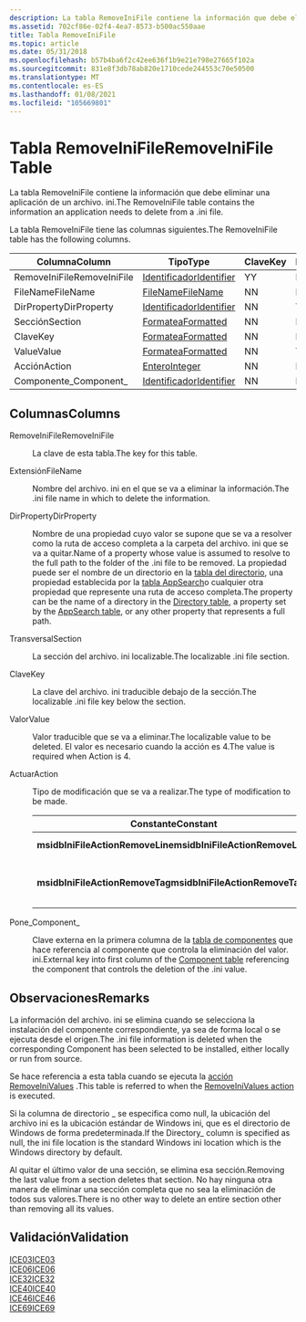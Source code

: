 ```yaml
---
description: La tabla RemoveIniFile contiene la información que debe eliminar una aplicación de un archivo. ini.
ms.assetid: 702cf86e-02f4-4ea7-8573-b500ac550aae
title: Tabla RemoveIniFile
ms.topic: article
ms.date: 05/31/2018
ms.openlocfilehash: b57b4ba6f2c42ee636f1b9e21e798e27665f102a
ms.sourcegitcommit: 831e8f3db78ab820e1710cede244553c70e50500
ms.translationtype: MT
ms.contentlocale: es-ES
ms.lasthandoff: 01/08/2021
ms.locfileid: "105669801"
---
```

# <a name="removeinifile-table"></a><span data-ttu-id="86064-103">Tabla RemoveIniFile</span><span class="sxs-lookup"><span data-stu-id="86064-103">RemoveIniFile Table</span></span>

<span data-ttu-id="86064-104">La tabla RemoveIniFile contiene la información que debe eliminar una aplicación de un archivo. ini.</span><span class="sxs-lookup"><span data-stu-id="86064-104">The RemoveIniFile table contains the information an application needs to delete from a .ini file.</span></span>

<span data-ttu-id="86064-105">La tabla RemoveIniFile tiene las columnas siguientes.</span><span class="sxs-lookup"><span data-stu-id="86064-105">The RemoveIniFile table has the following columns.</span></span>



| <span data-ttu-id="86064-106">Columna</span><span class="sxs-lookup"><span data-stu-id="86064-106">Column</span></span>        | <span data-ttu-id="86064-107">Tipo</span><span class="sxs-lookup"><span data-stu-id="86064-107">Type</span></span>                         | <span data-ttu-id="86064-108">Clave</span><span class="sxs-lookup"><span data-stu-id="86064-108">Key</span></span> | <span data-ttu-id="86064-109">Nullable</span><span class="sxs-lookup"><span data-stu-id="86064-109">Nullable</span></span> |
|---------------|------------------------------|-----|----------|
| <span data-ttu-id="86064-110">RemoveIniFile</span><span class="sxs-lookup"><span data-stu-id="86064-110">RemoveIniFile</span></span> | [<span data-ttu-id="86064-111">Identificador</span><span class="sxs-lookup"><span data-stu-id="86064-111">Identifier</span></span>](identifier.md) | <span data-ttu-id="86064-112">Y</span><span class="sxs-lookup"><span data-stu-id="86064-112">Y</span></span>   | <span data-ttu-id="86064-113">N</span><span class="sxs-lookup"><span data-stu-id="86064-113">N</span></span>        |
| <span data-ttu-id="86064-114">FileName</span><span class="sxs-lookup"><span data-stu-id="86064-114">FileName</span></span>      | [<span data-ttu-id="86064-115">FileName</span><span class="sxs-lookup"><span data-stu-id="86064-115">FileName</span></span>](text.md)         | <span data-ttu-id="86064-116">N</span><span class="sxs-lookup"><span data-stu-id="86064-116">N</span></span>   | <span data-ttu-id="86064-117">N</span><span class="sxs-lookup"><span data-stu-id="86064-117">N</span></span>        |
| <span data-ttu-id="86064-118">DirProperty</span><span class="sxs-lookup"><span data-stu-id="86064-118">DirProperty</span></span>   | [<span data-ttu-id="86064-119">Identificador</span><span class="sxs-lookup"><span data-stu-id="86064-119">Identifier</span></span>](identifier.md) | <span data-ttu-id="86064-120">N</span><span class="sxs-lookup"><span data-stu-id="86064-120">N</span></span>   | <span data-ttu-id="86064-121">Y</span><span class="sxs-lookup"><span data-stu-id="86064-121">Y</span></span>        |
| <span data-ttu-id="86064-122">Sección</span><span class="sxs-lookup"><span data-stu-id="86064-122">Section</span></span>       | [<span data-ttu-id="86064-123">Formatea</span><span class="sxs-lookup"><span data-stu-id="86064-123">Formatted</span></span>](formatted.md)   | <span data-ttu-id="86064-124">N</span><span class="sxs-lookup"><span data-stu-id="86064-124">N</span></span>   | <span data-ttu-id="86064-125">N</span><span class="sxs-lookup"><span data-stu-id="86064-125">N</span></span>        |
| <span data-ttu-id="86064-126">Clave</span><span class="sxs-lookup"><span data-stu-id="86064-126">Key</span></span>           | [<span data-ttu-id="86064-127">Formatea</span><span class="sxs-lookup"><span data-stu-id="86064-127">Formatted</span></span>](formatted.md)   | <span data-ttu-id="86064-128">N</span><span class="sxs-lookup"><span data-stu-id="86064-128">N</span></span>   | <span data-ttu-id="86064-129">N</span><span class="sxs-lookup"><span data-stu-id="86064-129">N</span></span>        |
| <span data-ttu-id="86064-130">Value</span><span class="sxs-lookup"><span data-stu-id="86064-130">Value</span></span>         | [<span data-ttu-id="86064-131">Formatea</span><span class="sxs-lookup"><span data-stu-id="86064-131">Formatted</span></span>](formatted.md)   | <span data-ttu-id="86064-132">N</span><span class="sxs-lookup"><span data-stu-id="86064-132">N</span></span>   | <span data-ttu-id="86064-133">Y</span><span class="sxs-lookup"><span data-stu-id="86064-133">Y</span></span>        |
| <span data-ttu-id="86064-134">Acción</span><span class="sxs-lookup"><span data-stu-id="86064-134">Action</span></span>        | [<span data-ttu-id="86064-135">Entero</span><span class="sxs-lookup"><span data-stu-id="86064-135">Integer</span></span>](integer.md)       | <span data-ttu-id="86064-136">N</span><span class="sxs-lookup"><span data-stu-id="86064-136">N</span></span>   | <span data-ttu-id="86064-137">N</span><span class="sxs-lookup"><span data-stu-id="86064-137">N</span></span>        |
| <span data-ttu-id="86064-138">Componente\_</span><span class="sxs-lookup"><span data-stu-id="86064-138">Component\_</span></span>   | [<span data-ttu-id="86064-139">Identificador</span><span class="sxs-lookup"><span data-stu-id="86064-139">Identifier</span></span>](identifier.md) | <span data-ttu-id="86064-140">N</span><span class="sxs-lookup"><span data-stu-id="86064-140">N</span></span>   | <span data-ttu-id="86064-141">N</span><span class="sxs-lookup"><span data-stu-id="86064-141">N</span></span>        |



 

## <a name="columns"></a><span data-ttu-id="86064-142">Columnas</span><span class="sxs-lookup"><span data-stu-id="86064-142">Columns</span></span>

<dl> <dt>

<span data-ttu-id="86064-143"><span id="RemoveIniFile"></span><span id="removeinifile"></span><span id="REMOVEINIFILE"></span>RemoveIniFile</span><span class="sxs-lookup"><span data-stu-id="86064-143"><span id="RemoveIniFile"></span><span id="removeinifile"></span><span id="REMOVEINIFILE"></span>RemoveIniFile</span></span>
</dt> <dd>

<span data-ttu-id="86064-144">La clave de esta tabla.</span><span class="sxs-lookup"><span data-stu-id="86064-144">The key for this table.</span></span>

</dd> <dt>

<span data-ttu-id="86064-145"><span id="FileName"></span><span id="filename"></span><span id="FILENAME"></span>Extensión</span><span class="sxs-lookup"><span data-stu-id="86064-145"><span id="FileName"></span><span id="filename"></span><span id="FILENAME"></span>FileName</span></span>
</dt> <dd>

<span data-ttu-id="86064-146">Nombre del archivo. ini en el que se va a eliminar la información.</span><span class="sxs-lookup"><span data-stu-id="86064-146">The .ini file name in which to delete the information.</span></span>

</dd> <dt>

<span data-ttu-id="86064-147"><span id="DirProperty"></span><span id="dirproperty"></span><span id="DIRPROPERTY"></span>DirProperty</span><span class="sxs-lookup"><span data-stu-id="86064-147"><span id="DirProperty"></span><span id="dirproperty"></span><span id="DIRPROPERTY"></span>DirProperty</span></span>
</dt> <dd>

<span data-ttu-id="86064-148">Nombre de una propiedad cuyo valor se supone que se va a resolver como la ruta de acceso completa a la carpeta del archivo. ini que se va a quitar.</span><span class="sxs-lookup"><span data-stu-id="86064-148">Name of a property whose value is assumed to resolve to the full path to the folder of the .ini file to be removed.</span></span> <span data-ttu-id="86064-149">La propiedad puede ser el nombre de un directorio en la [tabla del directorio](directory-table.md), una propiedad establecida por la [tabla AppSearch](appsearch-table.md)o cualquier otra propiedad que represente una ruta de acceso completa.</span><span class="sxs-lookup"><span data-stu-id="86064-149">The property can be the name of a directory in the [Directory table](directory-table.md), a property set by the [AppSearch table](appsearch-table.md), or any other property that represents a full path.</span></span>

</dd> <dt>

<span data-ttu-id="86064-150"><span id="Section"></span><span id="section"></span><span id="SECTION"></span>Transversal</span><span class="sxs-lookup"><span data-stu-id="86064-150"><span id="Section"></span><span id="section"></span><span id="SECTION"></span>Section</span></span>
</dt> <dd>

<span data-ttu-id="86064-151">La sección del archivo. ini localizable.</span><span class="sxs-lookup"><span data-stu-id="86064-151">The localizable .ini file section.</span></span>

</dd> <dt>

<span data-ttu-id="86064-152"><span id="Key"></span><span id="key"></span><span id="KEY"></span>Clave</span><span class="sxs-lookup"><span data-stu-id="86064-152"><span id="Key"></span><span id="key"></span><span id="KEY"></span>Key</span></span>
</dt> <dd>

<span data-ttu-id="86064-153">La clave del archivo. ini traducible debajo de la sección.</span><span class="sxs-lookup"><span data-stu-id="86064-153">The localizable .ini file key below the section.</span></span>

</dd> <dt>

<span data-ttu-id="86064-154"><span id="Value"></span><span id="value"></span><span id="VALUE"></span>Valor</span><span class="sxs-lookup"><span data-stu-id="86064-154"><span id="Value"></span><span id="value"></span><span id="VALUE"></span>Value</span></span>
</dt> <dd>

<span data-ttu-id="86064-155">Valor traducible que se va a eliminar.</span><span class="sxs-lookup"><span data-stu-id="86064-155">The localizable value to be deleted.</span></span> <span data-ttu-id="86064-156">El valor es necesario cuando la acción es 4.</span><span class="sxs-lookup"><span data-stu-id="86064-156">The value is required when Action is 4.</span></span>

</dd> <dt>

<span data-ttu-id="86064-157"><span id="Action"></span><span id="action"></span><span id="ACTION"></span>Actuar</span><span class="sxs-lookup"><span data-stu-id="86064-157"><span id="Action"></span><span id="action"></span><span id="ACTION"></span>Action</span></span>
</dt> <dd>

<span data-ttu-id="86064-158">Tipo de modificación que se va a realizar.</span><span class="sxs-lookup"><span data-stu-id="86064-158">The type of modification to be made.</span></span>



| <span data-ttu-id="86064-159">Constante</span><span class="sxs-lookup"><span data-stu-id="86064-159">Constant</span></span>                         | <span data-ttu-id="86064-160">Hexadecimal</span><span class="sxs-lookup"><span data-stu-id="86064-160">Hexadecimal</span></span> | <span data-ttu-id="86064-161">Decimal</span><span class="sxs-lookup"><span data-stu-id="86064-161">Decimal</span></span> | <span data-ttu-id="86064-162">Significado</span><span class="sxs-lookup"><span data-stu-id="86064-162">Meaning</span></span>                          |
|----------------------------------|-------------|---------|----------------------------------|
| <span data-ttu-id="86064-163">**msidbIniFileActionRemoveLine**</span><span class="sxs-lookup"><span data-stu-id="86064-163">**msidbIniFileActionRemoveLine**</span></span> | <span data-ttu-id="86064-164">0x002</span><span class="sxs-lookup"><span data-stu-id="86064-164">0x002</span></span>       | <span data-ttu-id="86064-165">2</span><span class="sxs-lookup"><span data-stu-id="86064-165">2</span></span>       | <span data-ttu-id="86064-166">Elimina la entrada. ini.</span><span class="sxs-lookup"><span data-stu-id="86064-166">Deletes .ini entry.</span></span>              |
| <span data-ttu-id="86064-167">**msidbIniFileActionRemoveTag**</span><span class="sxs-lookup"><span data-stu-id="86064-167">**msidbIniFileActionRemoveTag**</span></span>  | <span data-ttu-id="86064-168">0x004</span><span class="sxs-lookup"><span data-stu-id="86064-168">0x004</span></span>       | <span data-ttu-id="86064-169">4</span><span class="sxs-lookup"><span data-stu-id="86064-169">4</span></span>       | <span data-ttu-id="86064-170">Elimina una etiqueta de una entrada. ini.</span><span class="sxs-lookup"><span data-stu-id="86064-170">Deletes a tag from a .ini entry.</span></span> |



 

</dd> <dt>

<span data-ttu-id="86064-171"><span id="Component_"></span><span id="component_"></span><span id="COMPONENT_"></span>Pone\_</span><span class="sxs-lookup"><span data-stu-id="86064-171"><span id="Component_"></span><span id="component_"></span><span id="COMPONENT_"></span>Component\_</span></span>
</dt> <dd>

<span data-ttu-id="86064-172">Clave externa en la primera columna de la [tabla de componentes](component-table.md) que hace referencia al componente que controla la eliminación del valor. ini.</span><span class="sxs-lookup"><span data-stu-id="86064-172">External key into first column of the [Component table](component-table.md) referencing the component that controls the deletion of the .ini value.</span></span>

</dd> </dl>

## <a name="remarks"></a><span data-ttu-id="86064-173">Observaciones</span><span class="sxs-lookup"><span data-stu-id="86064-173">Remarks</span></span>

<span data-ttu-id="86064-174">La información del archivo. ini se elimina cuando se selecciona la instalación del componente correspondiente, ya sea de forma local o se ejecuta desde el origen.</span><span class="sxs-lookup"><span data-stu-id="86064-174">The .ini file information is deleted when the corresponding Component has been selected to be installed, either locally or run from source.</span></span>

<span data-ttu-id="86064-175">Se hace referencia a esta tabla cuando se ejecuta la [acción RemoveIniValues](removeinivalues-action.md) .</span><span class="sxs-lookup"><span data-stu-id="86064-175">This table is referred to when the [RemoveIniValues action](removeinivalues-action.md) is executed.</span></span>

<span data-ttu-id="86064-176">Si la columna de directorio \_ se especifica como null, la ubicación del archivo ini es la ubicación estándar de Windows ini, que es el directorio de Windows de forma predeterminada.</span><span class="sxs-lookup"><span data-stu-id="86064-176">If the Directory\_ column is specified as null, the ini file location is the standard Windows ini location which is the Windows directory by default.</span></span>

<span data-ttu-id="86064-177">Al quitar el último valor de una sección, se elimina esa sección.</span><span class="sxs-lookup"><span data-stu-id="86064-177">Removing the last value from a section deletes that section.</span></span> <span data-ttu-id="86064-178">No hay ninguna otra manera de eliminar una sección completa que no sea la eliminación de todos sus valores.</span><span class="sxs-lookup"><span data-stu-id="86064-178">There is no other way to delete an entire section other than removing all its values.</span></span>

## <a name="validation"></a><span data-ttu-id="86064-179">Validación</span><span class="sxs-lookup"><span data-stu-id="86064-179">Validation</span></span>

<dl>

[<span data-ttu-id="86064-180">ICE03</span><span class="sxs-lookup"><span data-stu-id="86064-180">ICE03</span></span>](ice03.md)  
[<span data-ttu-id="86064-181">ICE06</span><span class="sxs-lookup"><span data-stu-id="86064-181">ICE06</span></span>](ice06.md)  
[<span data-ttu-id="86064-182">ICE32</span><span class="sxs-lookup"><span data-stu-id="86064-182">ICE32</span></span>](ice32.md)  
[<span data-ttu-id="86064-183">ICE40</span><span class="sxs-lookup"><span data-stu-id="86064-183">ICE40</span></span>](ice40.md)  
[<span data-ttu-id="86064-184">ICE46</span><span class="sxs-lookup"><span data-stu-id="86064-184">ICE46</span></span>](ice46.md)  
[<span data-ttu-id="86064-185">ICE69</span><span class="sxs-lookup"><span data-stu-id="86064-185">ICE69</span></span>](ice69.md)  
</dl>

 

 



